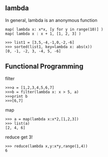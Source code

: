 ## lambda

In general, lambda is an anonymous function

```
map( lambda x: x*x, [y for y in range(10)] )
map( lambda x : x + 1, [1, 2, 3] )

>>> list1 = [3,5,-4,-1,0,-2,-6]
>>> sorted(list1, key=lambda x: abs(x))
[0, -1, -2, 3, -4, 5, -6]
```

## Functional Programming

filter

```
>>>a = [1,2,3,4,5,6,7]
>>>b = filter(lambda x: x > 5, a)
>>>print b
>>>[6,7]
```

map

```
>>> a = map(lambda x:x*2,[1,2,3])
>>> list(a)
[2, 4, 6]
```

reduce get 3!

```
>>> reduce(lambda x,y:x*y,range(1,4))
6
```




